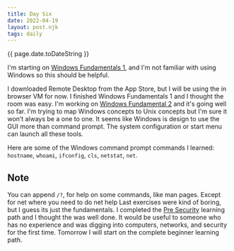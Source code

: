 ```yaml
---
title: Day Six
date: 2022-04-19
layout: post.njk
tags: daily
---
```


{{ page.date.toDateString }}

I'm starting on [Windows Fundamentals 1](https://tryhackme.com/room/windowsfundamentals1xbx), and I'm not familiar with using Windows so this should be helpful.

I downloaded Remote Desktop from the App Store, but I will be using the in browser VM for now.
I finished Windows Fundamentals 1 and I thought the room was easy.
I'm working on [Windows Fundamental 2](https://tryhackme.com/room/windowsfundamentals2x0x) and it's going well so far. I'm trying to map Windows concepts to Unix concepts but I'm sure it won’t always be a one to one.
It seems like Windows is design to use the GUI more than command prompt. The system configuration or start menu can launch all these tools.

Here are some of the Windows command prompt commands I learned: `hostname`, `whoami`, `ifconfig`, `cls`, `netstat`, `net`.

## Note
You can append `/?`, for help on some commands, like man pages.
Except for net where you need to do net help
Last exercises were kind of boring, but I guess its just the fundamentals.
I completed the [Pre Security](https://tryhackme.com/hacktivities) learning path and I thought the was well done. It would be useful to someone who has no experience and was digging into computers, networks, and security for the first time.
Tomorrow I will start on the complete beginner learning path.